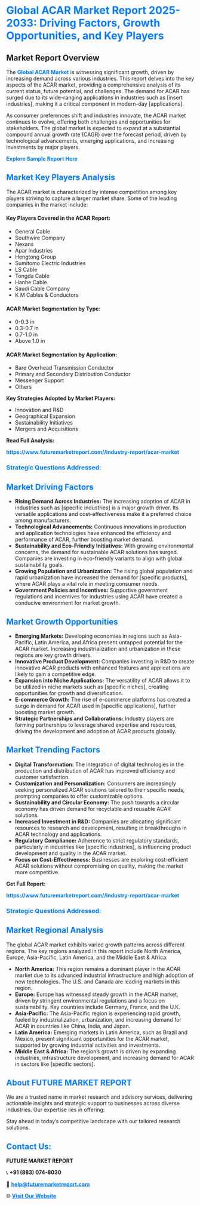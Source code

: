 <h1 style="color: #007BFF;">Global ACAR Market Report 2025-2033: Driving Factors, Growth Opportunities, and Key Players</h1>

<section id="overview">
<h2>Market Report Overview</h2>
<p>The <a href="https://www.futuremarketreport.com//industry-report/acar-market" style="color: #007BFF; text-decoration: none;"><strong>Global ACAR Market</strong></a> is witnessing significant growth, driven by increasing demand across various industries. This report delves into the key aspects of the ACAR market, providing a comprehensive analysis of its current status, future potential, and challenges. The demand for ACAR has surged due to its wide-ranging applications in industries such as [insert industries], making it a critical component in modern-day [applications].</p>
<p>As consumer preferences shift and industries innovate, the ACAR market continues to evolve, offering both challenges and opportunities for stakeholders. The global market is expected to expand at a substantial compound annual growth rate (CAGR) over the forecast period, driven by technological advancements, emerging applications, and increasing investments by major players.</p>
</section>

<section id="overview">
<p><a href="https://www.futuremarketreport.com//request-sample/reportId=47254" style="color: #007BFF; text-decoration: none;"><strong>Explore Sample Report Here</strong></a></p>
</section>

<section id="key-players">
<h2 style="color: #007BFF;">Market Key Players Analysis</h2>
<p>The ACAR market is characterized by intense competition among key players striving to capture a larger market share. Some of the leading companies in the market include:</p>
<h4>Key Players Covered in the ACAR Report:</h4>
<ul><li>General Cable</li><li>Southwire Company</li><li>Nexans</li><li>Apar Industries</li><li>Hengtong Group</li><li>Sumitomo Electric Industries</li><li>LS Cable</li><li>Tongda Cable</li><li>Hanhe Cable</li><li>Saudi Cable Company</li><li>K M Cables &amp; Conductors</li></ul>
<h4>ACAR Market Segmentation by Type:</h4>
<ul><li>0-0.3 in</li><li>0.3-0.7 in</li><li>0.7-1.0 in</li><li>Above 1.0 in</li></ul>

<h4>ACAR Market Segmentation by Application:</h4>
<ul><li>Bare Overhead Transmission Conductor</li><li>Primary and Secondary Distribution Conductor</li><li>Messenger Support</li><li>Others</li></ul>
<p><strong>Key Strategies Adopted by Market Players:</strong></p>
<ul>
<li>Innovation and R&D</li>
<li>Geographical Expansion</li>
<li>Sustainability Initiatives</li>
<li>Mergers and Acquisitions</li>
</ul>
</section>

<section>
<p><strong>Read Full Analysis: </strong></p><a href="https://www.futuremarketreport.com//industry-report/acar-market" style="color: #007BFF; text-decoration: none;"><strong>https://www.futuremarketreport.com//industry-report/acar-market</strong></a>
<h3 style="color: #007BFF;">Strategic Questions Addressed:</h3>
</section>

<section id="driving-factors">
<h2 style="color: #007BFF;">Market Driving Factors</h2>
<ul>
<li><strong>Rising Demand Across Industries:</strong> The increasing adoption of ACAR in industries such as [specific industries] is a major growth driver. Its versatile applications and cost-effectiveness make it a preferred choice among manufacturers.</li>
<li><strong>Technological Advancements:</strong> Continuous innovations in production and application technologies have enhanced the efficiency and performance of ACAR, further boosting market demand.</li>
<li><strong>Sustainability and Eco-Friendly Initiatives:</strong> With growing environmental concerns, the demand for sustainable ACAR solutions has surged. Companies are investing in eco-friendly variants to align with global sustainability goals.</li>
<li><strong>Growing Population and Urbanization:</strong> The rising global population and rapid urbanization have increased the demand for [specific products], where ACAR plays a vital role in meeting consumer needs.</li>
<li><strong>Government Policies and Incentives:</strong> Supportive government regulations and incentives for industries using ACAR have created a conducive environment for market growth.</li>
</ul>
</section>

<section id="growth-opportunities">
<h2 style="color: #007BFF;">Market Growth Opportunities</h2>
<ul>
<li><strong>Emerging Markets:</strong> Developing economies in regions such as Asia-Pacific, Latin America, and Africa present untapped potential for the ACAR market. Increasing industrialization and urbanization in these regions are key growth drivers.</li>
<li><strong>Innovative Product Development:</strong> Companies investing in R&D to create innovative ACAR products with enhanced features and applications are likely to gain a competitive edge.</li>
<li><strong>Expansion into Niche Applications:</strong> The versatility of ACAR allows it to be utilized in niche markets such as [specific niches], creating opportunities for growth and diversification.</li>
<li><strong>E-commerce Growth:</strong> The rise of e-commerce platforms has created a surge in demand for ACAR used in [specific applications], further boosting market growth.</li>
<li><strong>Strategic Partnerships and Collaborations:</strong> Industry players are forming partnerships to leverage shared expertise and resources, driving the development and adoption of ACAR products globally.</li>
</ul>
</section>

<section id="trending-factors">
<h2 style="color: #007BFF;">Market Trending Factors</h2>
<ul>
<li><strong>Digital Transformation:</strong> The integration of digital technologies in the production and distribution of ACAR has improved efficiency and customer satisfaction.</li>
<li><strong>Customization and Personalization:</strong> Consumers are increasingly seeking personalized ACAR solutions tailored to their specific needs, prompting companies to offer customizable options.</li>
<li><strong>Sustainability and Circular Economy:</strong> The push towards a circular economy has driven demand for recyclable and reusable ACAR solutions.</li>
<li><strong>Increased Investment in R&D:</strong> Companies are allocating significant resources to research and development, resulting in breakthroughs in ACAR technology and applications.</li>
<li><strong>Regulatory Compliance:</strong> Adherence to strict regulatory standards, particularly in industries like [specific industries], is influencing product development and quality in the ACAR market.</li>
<li><strong>Focus on Cost-Effectiveness:</strong> Businesses are exploring cost-efficient ACAR solutions without compromising on quality, making the market more competitive.</li>
</ul>
</section>

<section>
<p><strong>Get Full Report: </strong></p><a href="https://www.futuremarketreport.com//industry-report/acar-market" style="color: #007BFF; text-decoration: none;"><strong>https://www.futuremarketreport.com//industry-report/acar-market</strong></a>
<h3 style="color: #007BFF;">Strategic Questions Addressed:</h3>
</section>


<section id="regional-analysis">
<h2 style="color: #007BFF;">Market Regional Analysis</h2>
<p>The global ACAR market exhibits varied growth patterns across different regions. The key regions analyzed in this report include North America, Europe, Asia-Pacific, Latin America, and the Middle East & Africa:</p>
<ul>
<li><strong>North America:</strong> This region remains a dominant player in the ACAR market due to its advanced industrial infrastructure and high adoption of new technologies. The U.S. and Canada are leading markets in this region.</li>
<li><strong>Europe:</strong> Europe has witnessed steady growth in the ACAR market, driven by stringent environmental regulations and a focus on sustainability. Key countries include Germany, France, and the U.K.</li>
<li><strong>Asia-Pacific:</strong> The Asia-Pacific region is experiencing rapid growth, fueled by industrialization, urbanization, and increasing demand for ACAR in countries like China, India, and Japan.</li>
<li><strong>Latin America:</strong> Emerging markets in Latin America, such as Brazil and Mexico, present significant opportunities for the ACAR market, supported by growing industrial activities and investments.</li>
<li><strong>Middle East & Africa:</strong> The region’s growth is driven by expanding industries, infrastructure development, and increasing demand for ACAR in sectors like [specific sectors].</li>
</ul>
</section>

<footer>
<h2 style="color: #007BFF;">About FUTURE MARKET REPORT</h2>
<p>We are a trusted name in market research and advisory services, delivering actionable insights and strategic support to businesses across diverse industries. Our expertise lies in offering:</p>

<p>Stay ahead in today’s competitive landscape with our tailored research solutions.</p>

<h2 style="color: #007BFF;">Contact Us:</h2>
<p><strong>FUTURE MARKET REPORT</strong></p>
<p>📞 <strong>+91 (883) 074-8030</strong></p>
<p>📧 <strong><a href="mailto:help@futuremarketreport.com" style="color: #007BFF;">help@futuremarketreport.com</a></strong></p>
<p>🌐 <strong><a href="https://www.futuremarketreport.com/" style="color: #007BFF;">Visit Our Website</a></strong></p>
</footer>